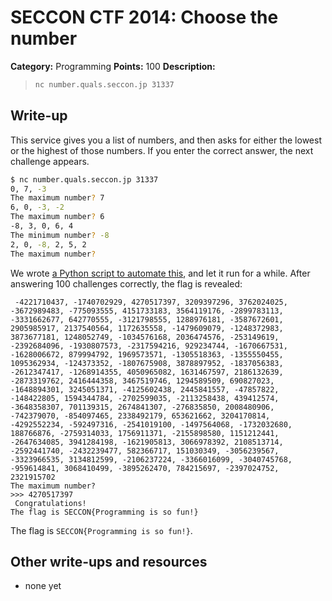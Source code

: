 # SECCON CTF 2014: Choose the number

**Category:** Programming
**Points:** 100
**Description:**

> ```bash
> nc number.quals.seccon.jp 31337
> ```

## Write-up

This service gives you a list of numbers, and then asks for either the lowest or the highest of those numbers. If you enter the correct answer, the next challenge appears.

```bash
$ nc number.quals.seccon.jp 31337
0, 7, -3
The maximum number? 7
6, 0, -3, -2
The maximum number? 6
-8, 3, 0, 6, 4
The minimum number? -8
2, 0, -8, 2, 5, 2
The maximum number?
```

We wrote [a Python script to automate this](solve.py), and let it run for a while. After answering 100 challenges correctly, the flag is revealed:

```
 -4221710437, -1740702929, 4270517397, 3209397296, 3762024025, -3672989483, -775093555, 4151733183, 3564119176, -2899783113, -3331662677, 642770555, -3121798555, 1288976181, -3587672601, 2905985917, 2137540564, 1172635558, -1479609079, -1248372983, 3873677181, 1248052749, -1034576168, 2036474576, -253149619, -2392684096, -1930807573, -2317594216, 929234744, -1670667531, -1628006672, 879994792, 1969573571, -1305518363, -1355550455, 1095362934, -124373352, -1807675908, 3878897952, -1837056383, -2612347417, -1268914355, 4050965082, 1631467597, 2186132639, -2873319762, 2416444358, 3467519746, 1294589509, 690827023, -1648894301, 3245051371, -4125602438, 2445841557, -47857822, -148422805, 1594344784, -2702599035, -2113258438, 439412574, -3648358307, 701139315, 2674841307, -276835850, 2008480906, -742379070, -854097465, 2338492179, 653621662, 3204170814, -4292552234, -592497316, -2541019100, -1497564068, -1732032680, 188766876, -2759314033, 1756911371, -2155898580, 1151212441, -2647634085, 3941284198, -1621905813, 3066978392, 2108513714, -2592441740, -2432239477, 582366717, 151030349, -3056239567, -3323966535, 3134812599, -2106237224, -3366016099, -3040745768, -959614841, 3068410499, -3895262470, 784215697, -2397024752, 2321915702
The maximum number?
>>> 4270517397
 Congratulations!
The flag is SECCON{Programming is so fun!}
```

The flag is `SECCON{Programming is so fun!}`.

## Other write-ups and resources

* none yet
